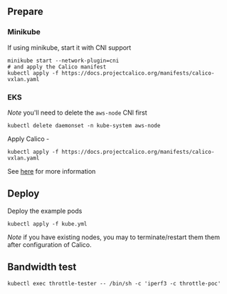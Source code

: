 
## Prepare 

### Minikube

If using minikube, start it with CNI support  

```
minikube start --network-plugin=cni 
# and apply the Calico manifest
kubectl apply -f https://docs.projectcalico.org/manifests/calico-vxlan.yaml
```


### EKS 

*Note* you'll need to delete the `aws-node` CNI first   

```
kubectl delete daemonset -n kube-system aws-node
```

Apply Calico -  

```
kubectl apply -f https://docs.projectcalico.org/manifests/calico-vxlan.yaml
```

See [here](https://docs.projectcalico.org/getting-started/kubernetes/managed-public-cloud/eks) for more information

## Deploy 

Deploy the example pods   

```
kubectl apply -f kube.yml
```

*Note* if you have existing nodes, you may to terminate/restart them them after configuration of Calico.  


## Bandwidth test  

```
kubectl exec throttle-tester -- /bin/sh -c 'iperf3 -c throttle-poc'
```

